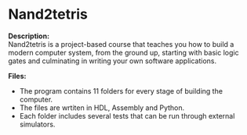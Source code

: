 # Nand2tetris
**Description:**<br />
Nand2tetris is a project-based course that teaches you how to build a modern computer system, from the ground up, starting with basic logic gates and culminating in writing your own software applications.

**Files:**
- The program contains 11 folders for every stage of building the computer.
- The files are wrtiten in HDL, Assembly and Python.
- Each folder includes several tests that can be run through external simulators.


